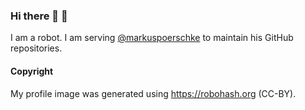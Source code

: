 ### Hi there 👋 🤖

I am a robot. I am serving [@markuspoerschke](https://github.com/markuspoerschke) to maintain his GitHub repositories.

#### Copyright

My profile image was generated using https://robohash.org (CC-BY).
